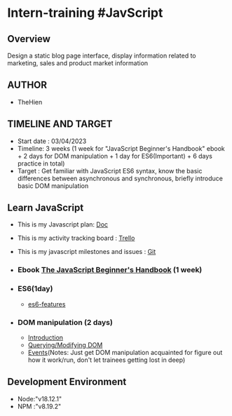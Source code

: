 # Intern-training #JavScript
## Overview
Design a static blog page interface, display information related to marketing, sales and product market information
## AUTHOR
- TheHien
## TIMELINE AND TARGET
- Start date : 03/04/2023
- Timeline: 3 weeks (1 week for "JavaScript Beginner's Handbook" ebook + 2 days for DOM manipulation + 1 day for ES6(Important) + 6 days practice in total)
- Target : Get familiar with JavaScript ES6 syntax, know the basic differences between asynchronous and synchronous, briefly introduce basic DOM manipulation
## Learn JavaScript
- This is my Javascript plan: [Doc](https://docs.google.com/document/d/1YM1YR_5xtU_-CZUXME2tIghIb-jotJY1CBV72uxnDdM/edit#heading=h.ar0k1bmftkqn)
- This is my activity tracking board : [Trello](https://trello.com/b/oxlgGnbn/duong-the-hien-agility-internship)
- This is my javascript milestones and issues : [Git](https://github.com/Agility-Internship/Duong-The-Hien-Javascript/milestone/1)
- ### Ebook [The JavaScript Beginner's Handbook](https://drive.google.com/file/d/1GUC9vvKTX0jOoPQ93wzrE5Z7a4BXVu9j/view?usp=sharing) (1 week)

- ### ES6(1day)
    - [es6-features](http://es6-features.org/)
- ### DOM manipulation (2 days)
    - [Introduction](https://www.digitalocean.com/community/tutorials/introduction-to-the-dom)
    - [Querying/Modifying DOM](https://www.digitalocean.com/community/tutorials/how-to-modify-attributes-classes-and-styles-in-the-dom)
    - [Events](https://www.digitalocean.com/community/tutorials/understanding-events-in-javascript)(Notes: Just get DOM manipulation acquainted for figure out how it work/run, don't let trainees getting lost in deep)
## Development Environment
- Node:"v18.12.1"
- NPM :"v8.19.2"
